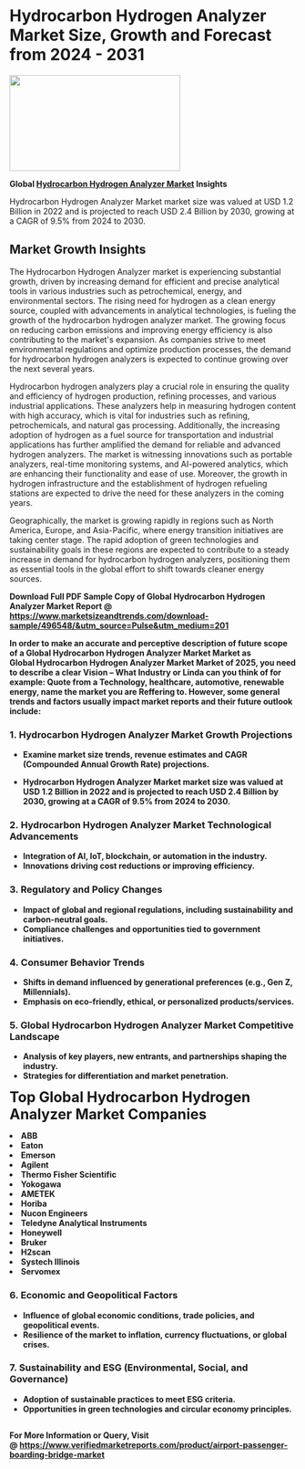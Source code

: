 <H1>Hydrocarbon Hydrogen Analyzer Market Size, Growth and Forecast from 2024 - 2031</H1><img class="aligncenter size-medium wp-image-584254" src="https://thirdeyenews.in/wp-content/uploads/2024/09/Global-Market-Research-300x168.jpeg" alt="" width="300" height="168" /><p><strong>Global&nbsp;<a href="https://www.marketsizeandtrends.com/download-sample/496548/&amp;utm_source=Pulse&amp;utm_medium=201">Hydrocarbon Hydrogen Analyzer Market</a> Insights</strong></p><p>Hydrocarbon Hydrogen Analyzer Market market size was valued at USD 1.2 Billion in 2022 and is projected to reach USD 2.4 Billion by 2030, growing at a CAGR of 9.5% from 2024 to 2030.</p><p><h2>Market Growth Insights</h2> <p>The Hydrocarbon Hydrogen Analyzer market is experiencing substantial growth, driven by increasing demand for efficient and precise analytical tools in various industries such as petrochemical, energy, and environmental sectors. The rising need for hydrogen as a clean energy source, coupled with advancements in analytical technologies, is fueling the growth of the hydrocarbon hydrogen analyzer market. The growing focus on reducing carbon emissions and improving energy efficiency is also contributing to the market's expansion. As companies strive to meet environmental regulations and optimize production processes, the demand for hydrocarbon hydrogen analyzers is expected to continue growing over the next several years.</p> <p><strong></strong></p> <p>Hydrocarbon hydrogen analyzers play a crucial role in ensuring the quality and efficiency of hydrogen production, refining processes, and various industrial applications. These analyzers help in measuring hydrogen content with high accuracy, which is vital for industries such as refining, petrochemicals, and natural gas processing. Additionally, the increasing adoption of hydrogen as a fuel source for transportation and industrial applications has further amplified the demand for reliable and advanced hydrogen analyzers. The market is witnessing innovations such as portable analyzers, real-time monitoring systems, and AI-powered analytics, which are enhancing their functionality and ease of use. Moreover, the growth in hydrogen infrastructure and the establishment of hydrogen refueling stations are expected to drive the need for these analyzers in the coming years. <p>Geographically, the market is growing rapidly in regions such as North America, Europe, and Asia-Pacific, where energy transition initiatives are taking center stage. The rapid adoption of green technologies and sustainability goals in these regions are expected to contribute to a steady increase in demand for hydrocarbon hydrogen analyzers, positioning them as essential tools in the global effort to shift towards cleaner energy sources. <p><strong></p><p><span class=""><strong>Download Full PDF Sample Copy of Global Hydrocarbon Hydrogen Analyzer Market Report</strong> @ <a href="https://www.marketsizeandtrends.com/download-sample/496548/&amp;utm_source=Pulse&amp;utm_medium=201" target="_blank">https://www.marketsizeandtrends.com/download-sample/496548/&amp;utm_source=Pulse&amp;utm_medium=201</a></span></p><p>In order to make an accurate and perceptive description of future scope of a Global&nbsp;Hydrocarbon Hydrogen Analyzer Market Market as Global&nbsp;Hydrocarbon Hydrogen Analyzer Market Market of 2025, you need to describe a clear Vision &ndash; What Industry or Linda can you think of for example: Quote from a Technology, healthcare, automotive, renewable energy, name the market you are Reffering to. However, some general trends and factors usually impact market reports and their future outlook include:</p><h3>1.&nbsp;<strong>Hydrocarbon Hydrogen Analyzer Market Growth Projections</strong></h3><ul><li>Examine market size trends, revenue estimates and CAGR (Compounded Annual Growth Rate) projections.</li><li><p>Hydrocarbon Hydrogen Analyzer Market market size was valued at USD 1.2 Billion in 2022 and is projected to reach USD 2.4 Billion by 2030, growing at a CAGR of 9.5% from 2024 to 2030.</p></li></ul><h3>2.&nbsp;<strong>Hydrocarbon Hydrogen Analyzer Market Technological Advancements</strong></h3><ul><li>Integration of AI, IoT, blockchain, or automation in the industry.</li><li>Innovations driving cost reductions or improving efficiency.</li></ul><h3>3.&nbsp;<strong>Regulatory and Policy Changes</strong></h3><ul><li>Impact of global and regional regulations, including sustainability and carbon-neutral goals.</li><li>Compliance challenges and opportunities tied to government initiatives.</li></ul><h3>4.&nbsp;<strong>Consumer Behavior Trends</strong></h3><ul><li>Shifts in demand influenced by generational preferences (e.g., Gen Z, Millennials).</li><li>Emphasis on eco-friendly, ethical, or personalized products/services.</li></ul><h3>5.&nbsp;<strong>Global Hydrocarbon Hydrogen Analyzer Market Competitive Landscape</strong></h3><ul><li>Analysis of key players, new entrants, and partnerships shaping the industry.</li><li>Strategies for differentiation and market penetration.</li></ul><p data-pm-slice="1 1 []"><span style="color: inherit; font-family: inherit; font-size: 25px;">Top Global Hydrocarbon Hydrogen Analyzer Market Companies</span></p><div class="" data-test-id=""><p><li>ABB</li><li> Eaton</li><li> Emerson</li><li> Agilent</li><li> Thermo Fisher Scientific</li><li> Yokogawa</li><li> AMETEK</li><li> Horiba</li><li> Nucon Engineers</li><li> Teledyne Analytical Instruments</li><li> Honeywell</li><li> Bruker</li><li> H2scan</li><li> Systech Illinois</li><li> Servomex</li></p></div><h3>6.&nbsp;<strong>Economic and Geopolitical Factors</strong></h3><ul><li>Influence of global economic conditions, trade policies, and geopolitical events.</li><li>Resilience of the market to inflation, currency fluctuations, or global crises.</li></ul><h3>7.&nbsp;<strong>Sustainability and ESG (Environmental, Social, and Governance)</strong></h3><ul><li>Adoption of sustainable practices to meet ESG criteria.</li><li>Opportunities in green technologies and circular economy principles.</li></ul><h2><strong style="font-size: 14px;">For More Information or Query, Visit @&nbsp;</strong><a style="background-color: #ffffff; font-size: 14px;" href="https://www.marketsizeandtrends.com/report/hydrocarbon-hydrogen-analyzer-market/" target="_blank">https://www.verifiedmarketreports.com/product/airport-passenger-boarding-bridge-market</a></h2>
